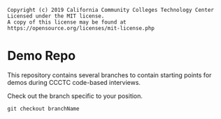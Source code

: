 ```
Copyright (c) 2019 California Community Colleges Technology Center
Licensed under the MIT license.
A copy of this license may be found at https://opensource.org/licenses/mit-license.php
```

# Demo Repo

This repository contains several branches to contain starting points for demos during CCCTC code-based interviews.

Check out the branch specific to your position.

`git checkout branchName`

